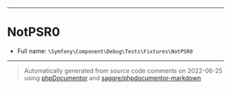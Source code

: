 ***

# NotPSR0

* Full name: `\Symfony\Component\Debug\Tests\Fixtures\NotPSR0`

***
> Automatically generated from source code comments on 2022-06-25 using [phpDocumentor](http://www.phpdoc.org/) and [saggre/phpdocumentor-markdown](https://github.com/Saggre/phpDocumentor-markdown)
